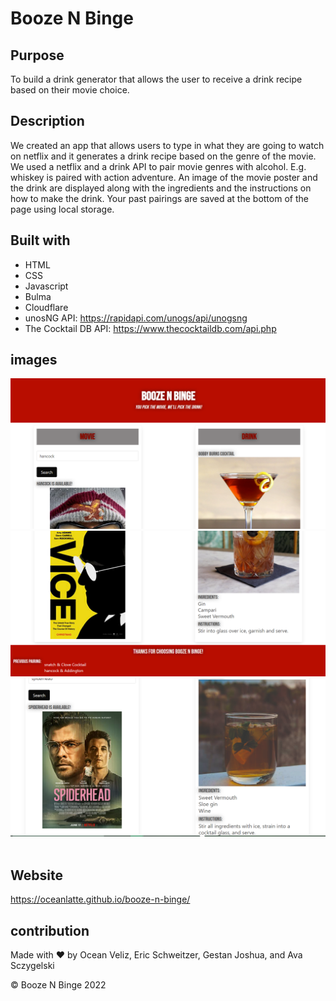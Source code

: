 # Booze N Binge

## Purpose

To build a drink generator that allows the user to receive a drink recipe based on their movie choice. 

## Description

We created an app that allows users to type in what they are going to watch on netflix and it generates a drink recipe based on the genre of the movie. We used a netflix and a drink API to pair movie genres with alcohol. E.g. whiskey is paired with action adventure. An image of the movie poster and the drink are displayed along with the ingredients and the instructions on how to make the drink. Your past pairings are saved at the bottom of the page using local storage. 



## Built with
* HTML
* CSS
* Javascript
* Bulma
* Cloudflare
* unosNG API: https://rapidapi.com/unogs/api/unogsng
* The Cocktail DB API: https://www.thecocktaildb.com/api.php

## images

![](./assets/images/Screenshot%202022-07-13%20143301.png)
![](./assets/images/Screenshot%202022-07-13%20154158.png)
![](./assets/images/Screenshot%202022-07-13%20154830.png)
![]()
![]()

## Website
https://oceanlatte.github.io/booze-n-binge/

## contribution
Made with ❤️ by Ocean Veliz, Eric Schweitzer, Gestan Joshua, and Ava Sczygelski 

&copy; Booze N Binge 2022